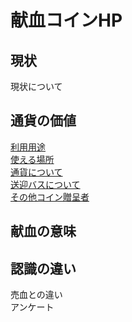 # 献血コインHP
## 現状
現状について
## 通貨の価値
[利用用途]()<br>
[使える場所]()<br>
[通貨について]()<br>
[送迎バスについて]()<br>
[その他コイン贈呈者]()<br>
## 献血の意味

##  認識の違い
売血との違い<br>
アンケート<br>
